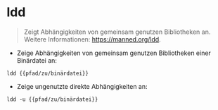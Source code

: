 # ldd

> Zeigt Abhängigkeiten von gemeinsam genutzen Bibliotheken an.
> Weitere Informationen: <https://manned.org/ldd>.

- Zeige Abhängigkeiten von gemeinsam genutzen Bibliotheken einer Binärdatei an:

`ldd {{pfad/zu/binärdatei}}`

- Zeige ungenutzte direkte Abhängigkeiten an:

`ldd -u {{pfad/zu/binärdatei}}`
